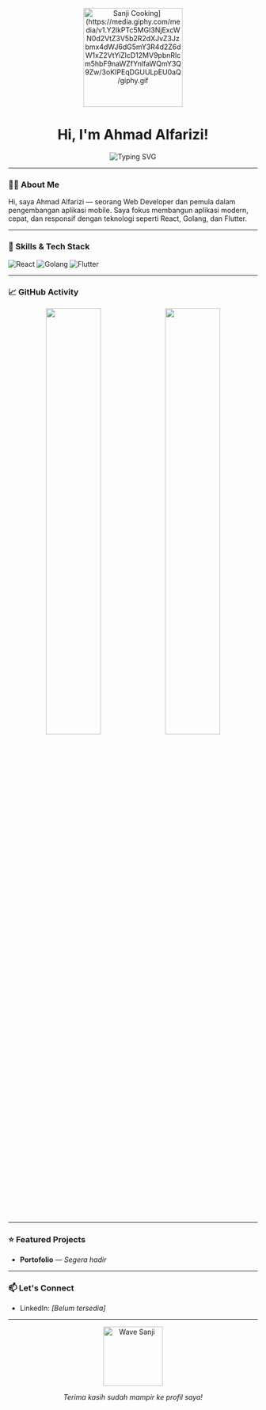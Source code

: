 <!-- HEADER -->
<p align="center">
  <img src="[https://media.giphy.com/media/l0MYt5jPR6QX5pnqM/giphy.gif" width="200" alt="Sanji Cooking](https://media.giphy.com/media/v1.Y2lkPTc5MGI3NjExcWN0d2VtZ3V5b2R2dXJvZ3Jzbmx4dWJ6dG5mY3R4d2Z6dW1xZ2VtYiZlcD12MV9pbnRlcm5hbF9naWZfYnlfaWQmY3Q9Zw/3oKIPEqDGUULpEU0aQ/giphy.gif" width="300" alt="AI Coding")" />
</p>

<h1 align="center">Hi, I'm Ahmad Alfarizi!</h1>

<p align="center">
  <img src="https://readme-typing-svg.demolab.com?font=Fira+Code&size=22&pause=1000&center=true&vCenter=true&multiline=true&width=500&lines=Web+Developer;Basic+Mobile+Developer;React+%7C+Golang+%7C+Flutter+Enthusiast" alt="Typing SVG" />
</p>

---

### 👨‍💻 About Me

Hi, saya Ahmad Alfarizi — seorang Web Developer dan pemula dalam pengembangan aplikasi mobile. Saya fokus membangun aplikasi modern, cepat, dan responsif dengan teknologi seperti React, Golang, dan Flutter.

---

### 🧠 Skills & Tech Stack

![React](https://img.shields.io/badge/-React-20232A?style=for-the-badge&logo=react&logoColor=61DAFB)
![Golang](https://img.shields.io/badge/-Golang-0A0A0A?style=for-the-badge&logo=go&logoColor=00ADD8)
![Flutter](https://img.shields.io/badge/-Flutter-02569B?style=for-the-badge&logo=flutter&logoColor=white)

---

### 📈 GitHub Activity

<div align="center">
  <img src="https://github-readme-stats.vercel.app/api?username=AhmadAlfarizi&show_icons=true&theme=radical&hide_title=true" width="47%"/>
  <img src="https://github-readme-streak-stats.herokuapp.com/?user=AhmadAlfarizi&theme=radical" width="47%"/>
</div>

---

### ⭐ Featured Projects

- **Portofolio** — *Segera hadir*

---

### 📫 Let's Connect

- LinkedIn: *[Belum tersedia]*  
<!-- Tambahkan tautan jika sudah punya -->

---

<p align="center">
  <img src="https://media.giphy.com/media/w1OBpBd7kJqHrJnJ13/giphy.gif" width="120" alt="Wave Sanji" />
</p>

<p align="center"><em>Terima kasih sudah mampir ke profil saya!</em></p>
